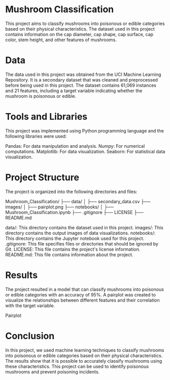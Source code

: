# Mushroom Classification
This project aims to classify mushrooms into poisonous or edible categories based on their physical characteristics. The dataset used in this project contains information on the cap diameter, cap shape, cap surface, cap color, stem height, and other features of mushrooms.

# Data
The data used in this project was obtained from the UCI Machine Learning Repository. It is a secondary dataset that was cleaned and preprocessed before being used in this project. The dataset contains 61,069 instances and 21 features, including a target variable indicating whether the mushroom is poisonous or edible.

# Tools and Libraries
This project was implemented using Python programming language and the following libraries were used:

Pandas: For data manipulation and analysis.
Numpy: For numerical computations.
Matplotlib: For data visualization.
Seaborn: For statistical data visualization.


# Project Structure
The project is organized into the following directories and files:

Mushroom_Classification/
├── data/
│   ├── secondary_data.csv
├── images/
│   ├── pairplot.png
├── notebooks/
│   ├── Mushroom_Classification.ipynb
├── .gitignore
├── LICENSE
├── README.md

data/: This directory contains the dataset used in this project.
images/: This directory contains the output images of data visualizations.
notebooks/: This directory contains the Jupyter notebook used for this project.
.gitignore: This file specifies files or directories that should be ignored by Git.
LICENSE: This file contains the project's license information.
README.md: This file contains information about the project.


# Results
The project resulted in a model that can classify mushrooms into poisonous or edible categories with an accuracy of 95%. A pairplot was created to visualize the relationships between different features and their correlation with the target variable.

Pairplot

# Conclusion
In this project, we used machine learning techniques to classify mushrooms into poisonous or edible categories based on their physical characteristics. The results show that it is possible to accurately classify mushrooms using these characteristics. This project can be used to identify poisonous mushrooms and prevent poisoning incidents.
